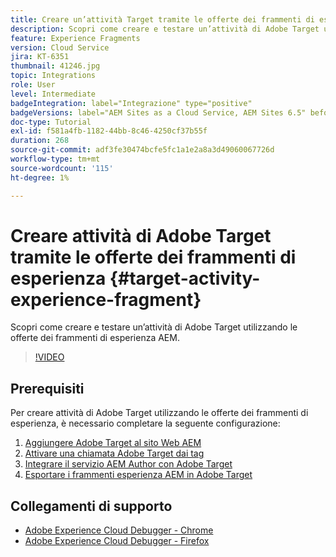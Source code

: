 ```yaml
---
title: Creare un’attività Target tramite le offerte dei frammenti di esperienza
description: Scopri come creare e testare un’attività di Adobe Target utilizzando le offerte dei frammenti di esperienza AEM.
feature: Experience Fragments
version: Cloud Service
jira: KT-6351
thumbnail: 41246.jpg
topic: Integrations
role: User
level: Intermediate
badgeIntegration: label="Integrazione" type="positive"
badgeVersions: label="AEM Sites as a Cloud Service, AEM Sites 6.5" before-title="false"
doc-type: Tutorial
exl-id: f581a4fb-1182-44bb-8c46-4250cf37b55f
duration: 268
source-git-commit: adf3fe30474bcfe5fc1a1e2a8a3d49060067726d
workflow-type: tm+mt
source-wordcount: '115'
ht-degree: 1%

---
```


# Creare attività di Adobe Target tramite le offerte dei frammenti di esperienza {#target-activity-experience-fragment}

Scopri come creare e testare un’attività di Adobe Target utilizzando le offerte dei frammenti di esperienza AEM.

>[!VIDEO](https://video.tv.adobe.com/v/41246?quality=12&learn=on)

## Prerequisiti

Per creare attività di Adobe Target utilizzando le offerte dei frammenti di esperienza, è necessario completare la seguente configurazione:

1. [Aggiungere Adobe Target al sito Web AEM](./add-target-launch-extension.md)
1. [Attivare una chiamata Adobe Target dai tag](./load-and-fire-target.md)
1. [Integrare il servizio AEM Author con Adobe Target](./setup-aem-target-cloud-service.md)
1. [Esportare i frammenti esperienza AEM in Adobe Target](./export-experience-fragment-target.md)

## Collegamenti di supporto

* [Adobe Experience Cloud Debugger - Chrome](https://chrome.google.com/webstore/detail/adobe-experience-platform/bfnnokhpnncpkdmbokanobigaccjkpob)
* [Adobe Experience Cloud Debugger - Firefox](https://addons.mozilla.org/en-US/firefox/addon/adobe-experience-platform-dbg/)
